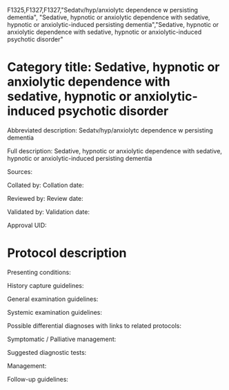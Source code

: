 F1325,F1327,F1327,"Sedatv/hyp/anxiolytc dependence w persisting dementia", "Sedative, hypnotic or anxiolytic dependence with sedative, hypnotic or anxiolytic-induced persisting dementia","Sedative, hypnotic or anxiolytic dependence with sedative, hypnotic or anxiolytic-induced psychotic disorder"
# Category title: Sedative, hypnotic or anxiolytic dependence with sedative, hypnotic or anxiolytic-induced psychotic disorder

Abbreviated description: Sedatv/hyp/anxiolytc dependence w persisting dementia

Full description: Sedative, hypnotic or anxiolytic dependence with sedative, hypnotic or anxiolytic-induced persisting dementia

Sources:

Collated by:
Collation date:

Reviewed by:
Review date:

Validated by:
Validation date:

Approval UID:

# Protocol description

Presenting conditions:

History capture guidelines:

General examination guidelines:

Systemic examination guidelines:

Possible differential diagnoses with links to related protocols:

Symptomatic / Palliative management:

Suggested diagnostic tests:

Management:

Follow-up guidelines:
